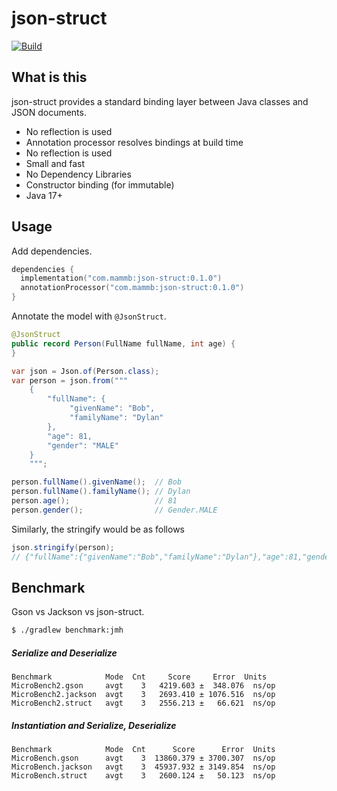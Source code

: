 # json-struct

[![Build](https://github.com/naotsugu/json-struct/actions/workflows/gradle-build.yml/badge.svg)](https://github.com/naotsugu/jpa-fluent-query/actions/workflows/gradle-build.yml)


## What is this

json-struct provides a standard binding layer between Java classes and JSON documents.

* No reflection is used
* Annotation processor resolves bindings at build time
* No reflection is used
* Small and fast
* No Dependency Libraries
* Constructor binding (for immutable)
* Java 17+


## Usage

Add dependencies.

```kotlin
dependencies {
  implementation("com.mammb:json-struct:0.1.0")
  annotationProcessor("com.mammb:json-struct:0.1.0")
}
```


Annotate the model with `@JsonStruct`.

```java
@JsonStruct
public record Person(FullName fullName, int age) {
}
```


```java
var json = Json.of(Person.class);
var person = json.from("""
    {
        "fullName": {
             "givenName": "Bob",
             "familyName": "Dylan"
        },
        "age": 81,
        "gender": "MALE"
    }
    """;

person.fullName().givenName();  // Bob
person.fullName().familyName(); // Dylan
person.age();                   // 81
person.gender();                // Gender.MALE
```

Similarly, the stringify would be as follows

```java
json.stringify(person);
// {"fullName":{"givenName":"Bob","familyName":"Dylan"},"age":81,"gender":"MALE"}
```


## Benchmark

Gson vs Jackson vs json-struct.


```bash
$ ./gradlew benchmark:jmh
```


##### Serialize and Deserialize

```
Benchmark            Mode  Cnt     Score     Error  Units
MicroBench2.gson     avgt    3   4219.603 ±  348.076  ns/op
MicroBench2.jackson  avgt    3   2693.410 ± 1076.516  ns/op
MicroBench2.struct   avgt    3   2556.213 ±   66.621  ns/op
```


##### Instantiation and Serialize, Deserialize 

```
Benchmark            Mode  Cnt      Score      Error  Units
MicroBench.gson      avgt    3  13860.379 ± 3700.307  ns/op
MicroBench.jackson   avgt    3  45937.932 ± 3149.854  ns/op
MicroBench.struct    avgt    3   2600.124 ±   50.123  ns/op
```


